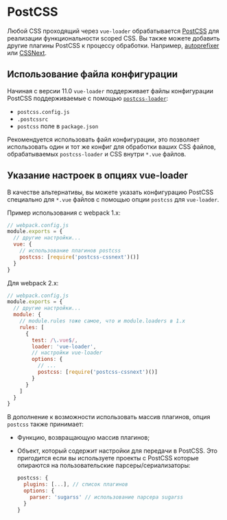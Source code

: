 # PostCSS

Любой CSS проходящий через `vue-loader` обрабатывается [PostCSS](https://github.com/postcss/postcss) для реализации функциональности scoped CSS. Вы также можете добавить другие плагины PostCSS к процессу обработки. Например, [autoprefixer](https://github.com/postcss/autoprefixer) или [CSSNext](http://cssnext.io/).

## Использование файла конфигурации

Начиная с версии 11.0 `vue-loader` поддерживает файлы конфигурации PostCSS поддерживаемые с помощью [`postcss-loader`](https://github.com/postcss/postcss-loader#usage):

- `postcss.config.js`
- `.postcssrc`
- `postcss` поле в `package.json`

Рекомендуется использовать файл конфигурации, это позволяет использовать один и тот же конфиг для обработки ваших CSS файлов, обрабатываемых `postcss-loader` и CSS внутри `*.vue` файлов.

## Указание настроек в опциях vue-loader

В качестве альтернативы, вы можете указать конфигурацию PostCSS специально для `*.vue` файлов с помощью опции `postcss` для `vue-loader`.

Пример использования с webpack 1.x:

``` js
// webpack.config.js
module.exports = {
  // другие настройки...
  vue: {
    // использование плагинов postcss
    postcss: [require('postcss-cssnext')()]
  }
}
```

Для webpack 2.x:

``` js
// webpack.config.js
module.exports = {
  // другие настройки...
  module: {
    // module.rules тоже самое, что и module.loaders в 1.x
    rules: [
      {
        test: /\.vue$/,
        loader: 'vue-loader',
        // настройки vue-loader
        options: {
          // ...
          postcss: [require('postcss-cssnext')()]
        }
      }
    ]
  }
}
```

В дополнение к возможности использовать массив плагинов, опция `postcss` также принимает:

- Функцию, возвращающую массив плагинов;

- Объект, который содержит настройки для передачи в PostCSS. Это пригодится если вы используете проекты с PostCSS которые опираются на пользовательские парсеры/сериализаторы:

  ``` js
  postcss: {
    plugins: [...], // список плагинов
    options: {
      parser: 'sugarss' // использование парсера sugarss
    }
  }
  ```
